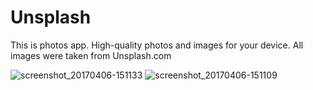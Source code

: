 # Unsplash

This is photos app.
High-quality photos and images for your device.
All images were taken from Unsplash.com

![screenshot_20170406-151133](https://cloud.githubusercontent.com/assets/26705618/24753862/bc523874-1adc-11e7-95b8-ff81efb8a931.png) 
![screenshot_20170406-151109](https://cloud.githubusercontent.com/assets/26705618/24753865/c7a53b22-1adc-11e7-969b-5aef3f48db96.png)

